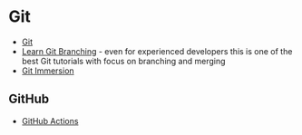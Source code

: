 # Git

- [Git](https://git-scm.com/)
- [Learn Git Branching](https://learngitbranching.js.org/?locale=en_US) - even for experienced developers this is one of the best Git tutorials with focus on branching and merging
- [Git Immersion](https://gitimmersion.com/)

## GitHub

- [GitHub Actions](https://github.com/features/actions)
